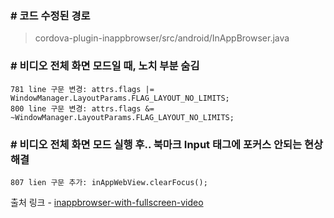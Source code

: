 ### # 코드 수정된 경로

> cordova-plugin-inappbrowser/src/android/InAppBrowser.java


### # 비디오 전체 화면 모드일 때, 노치 부분 숨김
    781 line 구문 변경: attrs.flags |= WindowManager.LayoutParams.FLAG_LAYOUT_NO_LIMITS;
    800 line 구문 변경: attrs.flags &= ~WindowManager.LayoutParams.FLAG_LAYOUT_NO_LIMITS;

     
### # 비디오 전체 화면 모드 실행 후.. 북마크 Input 태그에 포커스 안되는 현상 해결
    807 lien 구문 추가: inAppWebView.clearFocus();


출처 링크 - [inappbrowser-with-fullscreen-video](https://github.com/The-White-Fang/cordova-plugin-inappbrowser/tree/inappbrowser-with-fullscreen-video)
